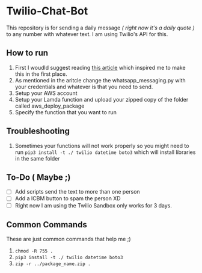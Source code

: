 # Twilio-Chat-Bot
This repository is for sending a daily message _( right now it's a daily quote )_ to any number with whatever text. I am using Twilio's API for this.

## How to run

1. First I woudld suggest reading [this article](https://betterprogramming.pub/i-wrote-a-script-to-whatsapp-my-parents-every-morning-in-just-20-lines-of-python-code-5d203c3b36c1) which inspired me to make this in the first place.
2. As mentioned in the aritcle change the whatsapp_messaging.py with your credentials and whatever is that you need to send. 
3. Setup your AWS account
4. Setup your Lamda function and upload your zipped copy of the folder called aws_deploy_package
5. Specify the function that you want to run 

## Troubleshooting

1. Sometimes your functions will not work properly so you might need to run `pip3 install -t ./ twilio datetime boto3` 
which will install libraries in the same folder

## To-Do ( Maybe ;) 

- [ ] Add scripts send the text to more than one person 
- [ ] Add a ICBM button to spam the person XD
- [ ] Right now I am using the Twilio Sandbox only works for 3 days. 

## Common Commands 
These are just common commands that help me ;)

1. `chmod -R 755 .`
2. `pip3 install -t ./ twilio datetime boto3`
3. `zip -r ../package_name.zip .`
